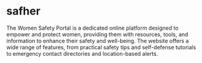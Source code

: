 # safher
The Women Safety Portal is a dedicated online platform designed to empower and protect women, providing them with resources, tools, and information to enhance their safety and well-being. The website offers a wide range of features, from practical safety tips and self-defense tutorials to emergency contact directories and location-based alerts. 

